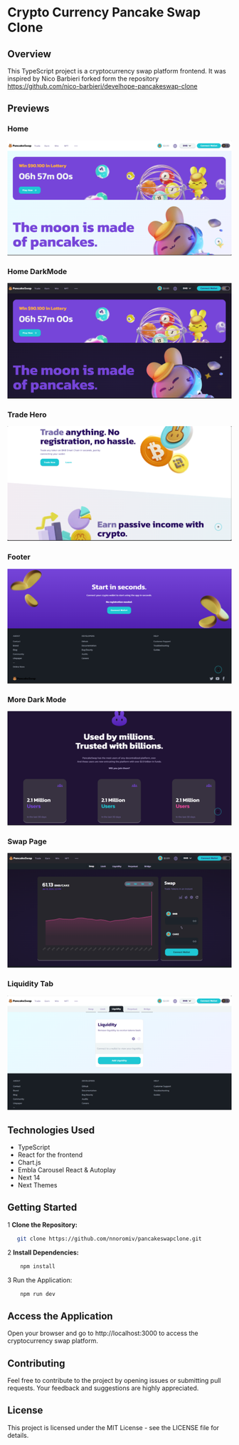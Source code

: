 # Crypto Currency Pancake Swap Clone

## Overview

This TypeScript project is a cryptocurrency swap platform frontend. It was inspired by Nico Barbieri forked form the repository <https://github.com/nico-barbieri/develhope-pancakeswap-clone>

## Previews

### Home

![Home](src/app/assets/Previews/1.png)

### Home DarkMode

![Home Dark Mode](src/app/assets/Previews/4.png)

### Trade Hero

![TradeHome](src/app/assets/Previews/2.png)

### Footer

![Footer](src/app/assets/Previews/3.png)

### More Dark Mode

![DarkMode](src/app/assets/Previews/5.png)

### Swap Page

![Swap](src/app/assets/Previews/6.png)

### Liquidity Tab

![Liquidity](src/app/assets/Previews/7.png)

## Technologies Used

- TypeScript
- React for the frontend
- Chart.js
- Embla Carousel React & Autoplay
- Next 14
- Next Themes

## Getting Started

1 **Clone the Repository:**

```bash
   git clone https://github.com/nnoromiv/pancakeswapclone.git
```

2 **Install Dependencies:**

```bash
    npm install
```

3 Run the Application:

```bash
    npm run dev
```

## Access the Application

Open your browser and go to http://localhost:3000 to access the cryptocurrency swap platform.

## Contributing

Feel free to contribute to the project by opening issues or submitting pull requests. Your feedback and suggestions are highly appreciated.

## License

This project is licensed under the MIT License - see the LICENSE file for details.
